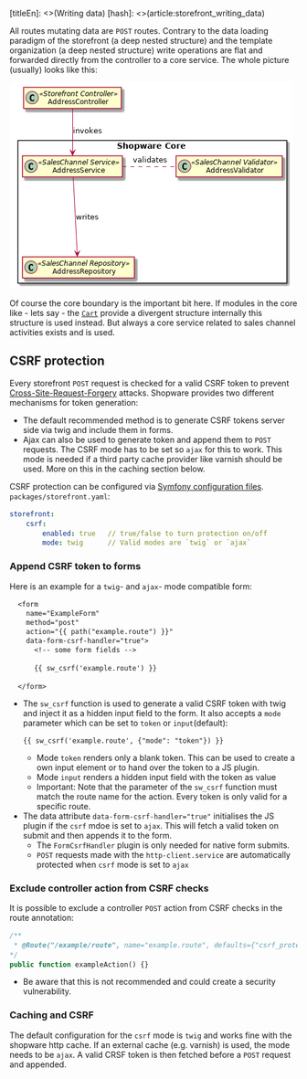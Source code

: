 [titleEn]: <>(Writing data)
[hash]: <>(article:storefront_writing_data)

All routes mutating data are `POST` routes. Contrary to the data loading paradigm of the storefront 
(a deep nested structure) and the template organization (a deep nested structure) write operations 
are flat and forwarded directly from the controller to a core service. The whole picture (usually) looks like this:

![write classes](./img/write-classes.png)

Of course the core boundary is the important bit here. If modules in the core like - lets say - the 
[`Cart`](./../1-core/50-checkout-process/10-cart.md) provide a divergent structure internally this structure 
is used instead. But always a core service related to sales channel activities exists and is used.

## CSRF protection

Every storefront `POST` request is checked for a valid CSRF token to prevent 
[Cross-Site-Request-Forgery](https://de.wikipedia.org/wiki/Cross-Site-Request-Forgery) attacks.
Shopware provides two different mechanisms for token generation: 
* The default recommended method is to generate CSRF tokens server side via twig and include them in forms.
* Ajax can also be used to generate token and append them to `POST` requests. The CSRF mode has to be set so 
`ajax` for this to work. This mode is needed if a third party cache provider like varnish should be used. 
More on this in the caching section below.

CSRF protection can be configured via [Symfony configuration files](https://symfony.com/doc/current/configuration.html).
`packages/storefront.yaml`: 
```yaml
storefront:
    csrf:
        enabled: true   // true/false to turn protection on/off
        mode: twig      // Valid modes are `twig` or `ajax`
```

### Append CSRF token to forms

Here is an example for a `twig`- and `ajax`- mode compatible form:
```twig
  <form 
    name="ExampleForm" 
    method="post" 
    action="{{ path("example.route") }}"
    data-form-csrf-handler="true">
      <!-- some form fields -->
    
      {{ sw_csrf('example.route') }}
    
  </form>
```
* The `sw_csrf` function is used to generate a valid CSRF token with twig and inject it as a hidden 
input field to the form. It also accepts a `mode` parameter which can be set to `token` or `input`(default):
    ```twig
    {{ sw_csrf('example.route', {"mode": "token"}) }}
    ```
    * Mode `token` renders only a blank token. This can be used to create a own input element or 
    to hand over the token to a JS plugin.
    * Mode `input` renders a hidden input field with the token as value
    * Important: Note that the parameter of the `sw_csrf` function must match the route name for the action. 
    Every token is only valid for a specific route.
* The data attribute `data-form-csrf-handler="true"` initialises the JS plugin if the `csrf` mdoe is set to `ajax`. 
This will fetch a valid token on submit and then appends it to the form.
    * The `FormCsrfHandler` plugin is only needed for native form submits.
    * `POST` requests made with the `http-client.service` are automatically protected when `csrf` mode is set to `ajax`

### Exclude controller action from CSRF checks

It is possible to exclude a controller `POST` action from CSRF checks in the route annotation:
```php
/**
 * @Route("/example/route", name="example.route", defaults={"csrf_protected"=false}, methods={"POST"})
*/
public function exampleAction() {}
```

* Be aware that this is not recommended and could create a security vulnerability.

### Caching and CSRF
The default configuration for the `csrf` mode is `twig` and works fine with the shopware http cache. 
If an external cache (e.g. varnish) is used, the mode needs to be `ajax`. 
A valid CRSF token is then fetched before a `POST` request and appended.
